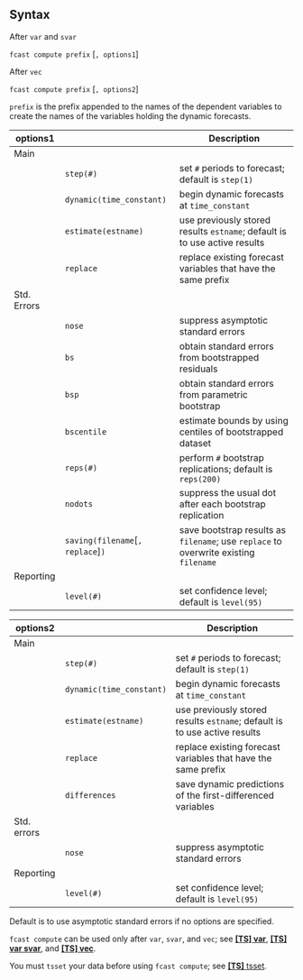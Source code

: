 ## Syntax

After `var` and `svar`

`fcast compute prefix` \[`, options1`\]

After `vec`

`fcast compute prefix` \[`, options2`\]

`prefix` is the prefix appended to the names of the dependent variables
to create the names of the variables holding the dynamic forecasts.

| options1    |                                       | Description                                                                          |
|-------------|---------------------------------------|--------------------------------------------------------------------------------------|
| Main        |                                       |                                                                                      |
|             | `step(#)`                             | set `#` periods to forecast; default is `step(1)`                                    |
|             | `dynamic(time_constant)`              | begin dynamic forecasts at `time_constant`                                           |
|             | `estimate(estname)`                   | use previously stored results `estname`; default is to use active results            |
|             | `replace`                             | replace existing forecast variables that have the same prefix                        |
| Std. Errors |                                       |                                                                                      |
|             | `nose`                                | suppress asymptotic standard errors                                                  |
|             | `bs`                                  | obtain standard errors from bootstrapped residuals                                   |
|             | `bsp`                                 | obtain standard errors from parametric bootstrap                                     |
|             | `bscentile`                           | estimate bounds by using centiles of bootstrapped dataset                            |
|             | `reps(#)`                             | perform `#` bootstrap replications; default is `reps(200)`                           |
|             | `nodots`                              | suppress the usual dot after each bootstrap replication                              |
|             | `saving(filename`\[`, replace`\]`)` | save bootstrap results as `filename`; use `replace` to overwrite existing `filename` |
| Reporting   |                                       |                                                                                      |
|             | `level(#)`                            | set confidence level; default is `level(95)`                                         |

| options2    |                          | Description                                                               |
|-------------|--------------------------|---------------------------------------------------------------------------|
| Main        |                          |                                                                           |
|             | `step(#)`                | set `#` periods to forecast; default is `step(1)`                         |
|             | `dynamic(time_constant)` | begin dynamic forecasts at `time_constant`                                |
|             | `estimate(estname)`      | use previously stored results `estname`; default is to use active results |
|             | `replace`                | replace existing forecast variables that have the same prefix             |
|             | `differences`            | save dynamic predictions of the first-differenced variables               |
| Std. errors |                          |                                                                           |
|             | `nose`                   | suppress asymptotic standard errors                                       |
| Reporting   |                          |                                                                           |
|             | `level(#)`               | set confidence level; default is `level(95)`                              |

Default is to use asymptotic standard errors if no options are
specified.

`fcast compute` can be used only after `var`, `svar`, and `vec`; see
[<strong>[TS] var</strong>](http://www.stata.com/help.cgi?var),
[<strong>[TS] var svar</strong>](http://www.stata.com/help.cgi?svar),
and
[<strong>[TS] vec</strong>](http://www.stata.com/help.cgi?vec).

You must `tsset` your data before using `fcast compute`; see
[<strong>[TS]</strong> tsset](http://www.stata.com/help.cgi?tsset).
